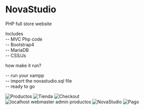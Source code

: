 # NovaStudio
PHP full store website<br/>

Includes<br/>
-- MVC Php code<br/>
-- Bootstrap4 <br/>
-- MariaDB <br/>
-- CSS/Js<br/>

how make it run?<br/>

-- run your xampp<br/>
-- import the novastudio.sql file<br/>
-- ready to go<br/>


![Productos](https://user-images.githubusercontent.com/40246864/66709827-ef95c700-ed39-11e9-924c-17d86299030f.png)
![Tienda](https://user-images.githubusercontent.com/40246864/66709828-f02e5d80-ed39-11e9-8604-d34b9b26bb79.png)
![Checkout](https://user-images.githubusercontent.com/40246864/66709830-f0c6f400-ed39-11e9-9f0d-ccf7fc5b2946.png)
![localhost webmaster admin productos](https://user-images.githubusercontent.com/40246864/66709831-f15f8a80-ed39-11e9-9119-de85d7f7ce7c.png)
![NovaStudio](https://user-images.githubusercontent.com/40246864/66709832-f1f82100-ed39-11e9-8e0b-7d1ac4468776.png)
![Pago](https://user-images.githubusercontent.com/40246864/66709833-f3294e00-ed39-11e9-884c-ffb7e391a2e6.png)
